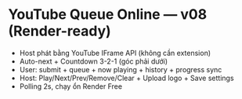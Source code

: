 
# YouTube Queue Online — v08 (Render-ready)
- Host phát bằng YouTube IFrame API (không cần extension)
- Auto-next + Countdown 3-2-1 (góc phải dưới)
- User: submit + queue + now playing + history + progress sync
- Host: Play/Next/Prev/Remove/Clear + Upload logo + Save settings
- Polling 2s, chạy ổn Render Free

